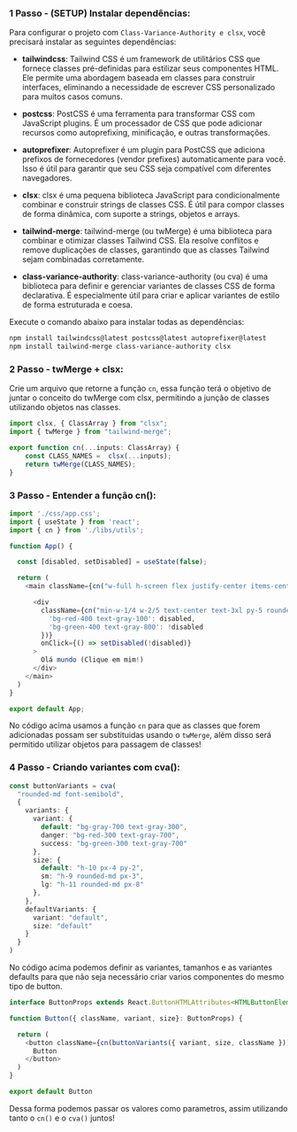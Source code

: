 ### 1 Passo - (SETUP) Instalar dependências:

Para configurar o projeto com `Class-Variance-Authority e clsx`, você precisará instalar as seguintes dependências:

- **tailwindcss**: Tailwind CSS é um framework de utilitários CSS que fornece classes pré-definidas para estilizar seus componentes HTML. Ele permite uma abordagem baseada em classes para construir interfaces, eliminando a necessidade de escrever CSS personalizado para muitos casos comuns.

- **postcss**: PostCSS é uma ferramenta para transformar CSS com JavaScript plugins. É um processador de CSS que pode adicionar recursos como autoprefixing, minificação, e outras transformações.

- **autoprefixer**: Autoprefixer é um plugin para PostCSS que adiciona prefixos de fornecedores (vendor prefixes) automaticamente para você. Isso é útil para garantir que seu CSS seja compatível com diferentes navegadores.

- **clsx**: clsx é uma pequena biblioteca JavaScript para condicionalmente combinar e construir strings de classes CSS. É útil para compor classes de forma dinâmica, com suporte a strings, objetos e arrays.

- **tailwind-merge**: tailwind-merge (ou twMerge) é uma biblioteca para combinar e otimizar classes Tailwind CSS. Ela resolve conflitos e remove duplicações de classes, garantindo que as classes Tailwind sejam combinadas corretamente.

- **class-variance-authority**: class-variance-authority (ou cva) é uma biblioteca para definir e gerenciar variantes de classes CSS de forma declarativa. É especialmente útil para criar e aplicar variantes de estilo de forma estruturada e coesa.

Execute o comando abaixo para instalar todas as dependências:

```bash
npm install tailwindcss@latest postcss@latest autoprefixer@latest
npm install tailwind-merge class-variance-authority clsx
```

### 2 Passo - twMerge + clsx:

Crie um arquivo que retorne a função `cn`, essa função terá o objetivo de juntar o conceito do twMerge com clsx, permitindo a junção de classes utilizando objetos nas classes.

```typescript
import clsx, { ClassArray } from "clsx";
import { twMerge } from "tailwind-merge";

export function cn(...inputs: ClassArray) {
    const CLASS_NAMES =  clsx(...inputs);
    return twMerge(CLASS_NAMES);
}
```

### 3 Passo - Entender a função cn():

```typescript
import './css/app.css';
import { useState } from 'react';
import { cn } from './libs/utils';

function App() {

  const [disabled, setDisabled] = useState(false);

  return (
    <main className={cn("w-full h-screen flex justify-center items-center bg-slate-300")}>

      <div
        className={cn("min-w-1/4 w-2/5 text-center text-3xl py-5 rounded-md", {
          'bg-red-400 text-gray-100': disabled,
          'bg-green-400 text-gray-800': !disabled
        })}
        onClick={() => setDisabled(!disabled)}
      >
        Olá mundo (Clique em mim!)
      </div>
    </main>
  )
}

export default App;
```

No código acima usamos a função `cn` para que as classes que forem adicionadas possam ser substituidas usando o `twMerge`, além disso será permitido utilizar objetos para passagem de classes!

### 4 Passo - Criando variantes com cva():

```typescript
const buttonVariants = cva(
  "rounded-md font-semibold",
  {
    variants: {
      variant: {
        default: "bg-gray-700 text-gray-300",
        danger: "bg-red-300 text-gray-700",
        success: "bg-green-300 text-gray-700"
      },
      size: {
        default: "h-10 px-4 py-2",
        sm: "h-9 rounded-md px-3",
        lg: "h-11 rounded-md px-8"
      },
    },
    defaultVariants: {
      variant: "default",
      size: "default"
    }
  }
)
```

No código acima podemos definir as variantes, tamanhos e as variantes defaults para que não seja necessário criar varios componentes do mesmo tipo de button.

```typescript
interface ButtonProps extends React.ButtonHTMLAttributes<HTMLButtonElement>, VariantProps<typeof buttonVariants> {};

function Button({ className, variant, size}: ButtonProps) {

  return (
    <button className={cn(buttonVariants({ variant, size, className }))}>
      Button
    </button>
  )
}

export default Button
```

Dessa forma podemos passar os valores como parametros, assim utilizando tanto o `cn()` e o `cva()` juntos!

